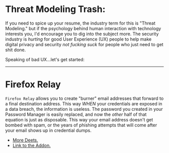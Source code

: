 # Threat Modeling Trash:

If you need to spice up your resume, the industry term for this is "Threat Modeling." but if the psychology behind human interaction with technology interests you, I'd encourage you to dig into the subject more. The security industry is _hurting_ for good User Experience (UX) people to help make digital privacy and security _not fucking suck_ for people who just need to get shit done.

Speaking of bad UX...let's get started:

----

# Firefox Relay

`Firefox Relay` allows you to create "burner" email addresses that forward to a final destination address. This way *WHEN* your credentials are exposed in a data breach, the information is useless. The password you created in your Password Manager is easily replaced, and now the *other* half of that equation is just as disposable. This way your email address doesn't get bombed with spam, or the years of phishing attempts that will come after your email shows up in credential dumps. 


* [More Deets.](https://relay.firefox.com)
* [Link to the Addon.](https://addons.mozilla.org/en-US/firefox/addon/private-relay)
